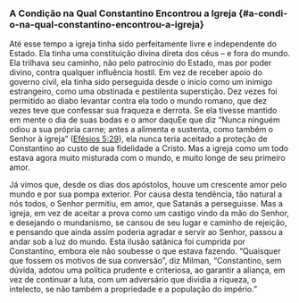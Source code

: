 ### A Condição na Qual Constantino Encontrou a Igreja {#a-condi-o-na-qual-constantino-encontrou-a-igreja}

Até esse tempo a igreja tinha sido perfeitamente livre e independente do Estado. Ela tinha uma constituição divina direta dos céus – e fora do mundo. Ela trilhava seu caminho, não pelo patrocínio do Estado, mas por poder divino, contra qualquer influência hostil. Em vez de receber apoio do governo civil, ela tinha sido perseguida desde o início como um inimigo estrangeiro, como uma obstinada e pestilenta superstição. Dez vezes foi permitido ao diabo levantar contra ela todo o mundo romano, que dez vezes teve que confessar sua fraqueza e derrota. Se ela tivesse mantido em mente o dia de suas bodas e o amor daquEe que diz “Nunca ninguém odiou a sua própria carne; antes a alimenta e sustenta, como também o Senhor à igreja” ([Efésios 5:29](http://bibliaonline.com.br/acf/ef/5/29)), ela nunca teria aceitado a proteção de Constantino ao custo de sua fidelidade a Cristo. Mas a igreja como um todo estava agora muito misturada com o mundo, e muito longe de seu primeiro amor.

Já vimos que, desde os dias dos apóstolos, houve um crescente amor pelo mundo e por sua pompa exterior. Por causa desta tendência, tão natural a nós todos, o Senhor permitiu, em amor, que Satanás a perseguisse. Mas a igreja, em vez de aceitar a prova como um castigo vindo da mão do Senhor, e desejando o mundanismo, se cansou de seu lugar e caminho de rejeição, e pensando que ainda assim poderia agradar e servir ao Senhor, passou a andar sob a luz do mundo. Esta ilusão satânica foi cumprida por Constantino, embora ele não soubesse o que estava fazendo. “Quaisquer que fossem os motivos de sua conversão”, diz Milman, “Constantino, sem dúvida, adotou uma política prudente e criteriosa, ao garantir a aliança, em vez de continuar a luta, com um adversário que dividia a riqueza, o intelecto, se não também a propriedade e a população do império.”